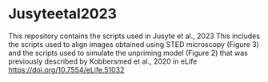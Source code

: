# Jusyteetal2023
This repository contains the scripts used in Jusyte et al., 2023
This includes the scripts used to align images obtained using STED microscopy (Figure 3) and the scripts used to simulate the unpriming model (Figure 2) that was previously described by Kobbersmed et al., 2020 in eLife https://doi.org/10.7554/eLife.51032 
